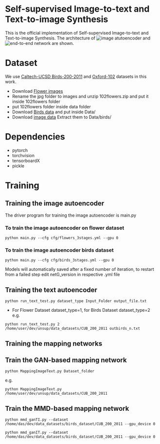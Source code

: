 # Self-supervised Image-to-text and Text-to-image Synthesis

This is the official implementation of Self-supervised Image-to-text and Text-to-image Synthesis. The architecture of ![image atutoencoder](./Images/imageae.png) and ![end-to-end network](./Images/endtoend2.png) are shown.

# Dataset
We use [Caltech-UCSD Birds-200-2011](http://www.vision.caltech.edu/visipedia/CUB-200-2011.html) and [Oxford-102](https://www.robots.ox.ac.uk/~vgg/data/flowers/102/) datasets in this work.
- Download [Flower images](https://www.robots.ox.ac.uk/~vgg/data/flowers/102/102flowers.tgz)
- Rename the jpg folder to images and unzip 102flowers.zip and put it inside 102flowers folder
- put 102flowers folder inside data folder
- Download [Birds data](https://drive.google.com/file/d/1Zw3y9axSegHSPfYf7ieztxfYB4J-UYBH/view?usp=sharing) and put inside Data/
- Download [image data](http://www.vision.caltech.edu/visipedia/CUB-200-2011.html) Extract them to Data/birds/
# Dependencies
 - pytorch
 - torchvision
 - tensorboardX
 - pickle

# Training
## Training the image autoencoder
The driver program for training the image autoencoder is main.py
### To train the image autoencoder on flower dataset
```
python main.py --cfg cfg/flowers_3stages.yml --gpu 0
```
### To train the image autoencoder birds dataset
```
python main.py --cfg cfg/birds_3stages.yml --gpu 0
```
Models will automatically saved after a fixed number of iteration, to restart from a failed step edit netG_version in respective .yml file
## Training the text autoencoder
```
python run_text_test.py dataset_type Input_Folder output_file.txt
```
- For Flower Dataset dataset_type=1, for Birds Dataset dataset_type=2
e.g. 
```
python run_text_test.py 2 /home/user/dev/unsup/data_datasets/CUB_200_2011 outbirds_n.txt
```
## Training the mapping networks
## Train the GAN-based mapping network
```
python MappingImageText.py Dataset_folder
```
e.g.
```
python MappingImageText.py /home/user/dev/unsup/data_datasets/CUB_200_2011
```
## Train the MMD-based mapping network
```
python mmd_ganTI.py --dataset /home/das/dev/data_datasets/birds_dataset/CUB_200_2011 --gpu_device 0
```
```
python mmd_ganIT.py --dataset /home/das/dev/data_datasets/birds_dataset/CUB_200_2011 --gpu_device 0
```

